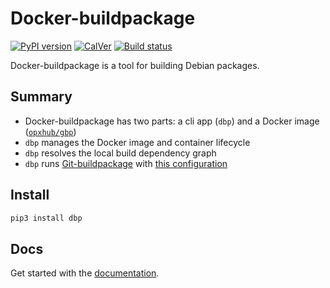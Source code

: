 # Docker-buildpackage

[![PyPI version](https://badge.fury.io/py/dbp.svg)](https://pypi.org/project/dbp/)
[![CalVer](https://img.shields.io/badge/calver-YY.0M.MICRO-blue.svg)](https://pypi.org/project/dbp/)
[![Build status](https://badge.buildkite.com/1767c846c36bcae205347eb72a5396be1474608249b0849f16.svg)](https://buildkite.com/opx/opx-infra-dbp)

Docker-buildpackage is a tool for building Debian packages.

## Summary

* Docker-buildpackage has two parts: a cli app (`dbp`) and a Docker image ([`opxhub/gbp`](https://github.com/opx-infra/gbp-docker))
* `dbp` manages the Docker image and container lifecycle
* `dbp` resolves the local build dependency graph
* `dbp` runs [Git-buildpackage](https://honk.sigxcpu.org/piki/projects/git-buildpackage/) with [this configuration](https://github.com/opx-infra/gbp-docker/blob/master/assets/gbp.conf)

## Install

```bash
pip3 install dbp
```

## Docs

Get started with the [documentation](https://opx-infra.github.io/dbp/).
